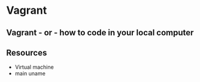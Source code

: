 # Vagrant
## Vagrant - or - how to code in your local computer
## Resources
* Virtual machine
* main uname
